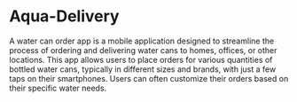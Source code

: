 # Aqua-Delivery
A water can order app is a mobile application designed to streamline the process of ordering and delivering water cans to homes, offices, or other locations. This app allows users to place orders for various quantities of bottled water cans, typically in different sizes and brands, with just a few taps on their smartphones. Users can often customize their orders based on their specific water needs.


